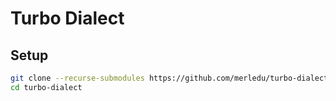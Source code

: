 # Turbo Dialect

## Setup
```zsh
git clone --recurse-submodules https://github.com/merledu/turbo-dialect.git
cd turbo-dialect
```
